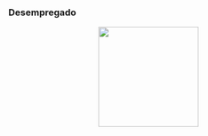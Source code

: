 ### Desempregado

<div align="center">
  <a href="https://github.com/juarezzz">
  <img height="180em" src="https://github-readme-stats.vercel.app/api?username=ggabrielmaia&show_icons=true&theme=dracula&include_all_commits=true&count_private=true%22/%3E
  <img height="180em" src="https://github-readme-stats.vercel.app/api/top-langs/?username=ggabrielmaia&layout=compact&langs_count=7&theme=dracula%22/%3E


  <div style="display: inline_block"><br>
  <img align="center" alt="Gabriel-Java" height="30" width="40" src="https://raw.githubusercontent.com/devicons/devicon/master/icons/javascript/javascript-plain.svg%22%3E
  <img align="center" alt="Gabriel-Java" height="30" width="40" src="https://raw.githubusercontent.com/devicons/devicon/master/icons/typescript/typescript-plain.svg%22%3E
  <img align="center" alt="Gabriel-Java" height="30" width="40" src="https://raw.githubusercontent.com/devicons/devicon/master/icons/react/react-original.svg%22%3E
  <img align="center" alt="Gabriel-Java" height="30" width="40" src="https://raw.githubusercontent.com/devicons/devicon/master/icons/html5/html5-original.svg%22%3E
  <img align="center" alt="Gabriel-Java" height="30" width="40" src="https://raw.githubusercontent.com/devicons/devicon/master/icons/css3/css3-original.svg%22%3E
  <img align="center" alt="Gabriel-Java" height="30" width="40" src="https://raw.githubusercontent.com/devicons/devicon/master/icons/python/python-original.svg%22%3E
  <img align="center" alt="Gabriel-Java" height="30" width="40" src="https://cdn.jsdelivr.net/gh/devicons/devicon/icons/spring/spring-original.svg%22%3E
    <img align="center" alt="Gabriel-Java" height="35" width="45" src="https://cdn.jsdelivr.net/gh/devicons/devicon/icons/java/java-original.svg%22%3E
</div>
